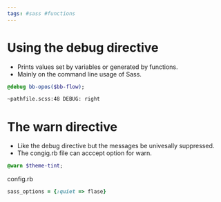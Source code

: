 ```yaml
---
tags: #sass #functions
---
```


# Using the debug directive

- Prints values set by variables or generated by functions.
- Mainly on the command line usage of Sass.

```sass
@debug bb-opos($bb-flow);
```

```bash
~pathfile.scss:48 DEBUG: right
```

# The warn directive

- Like the debug directive but the messages be univesally suppressed.
- The congig.rb file can acccept option for warn.

```sass
@warn $theme-tint;
```

config.rb

```ruby
sass_options = {:quiet => flase}
```